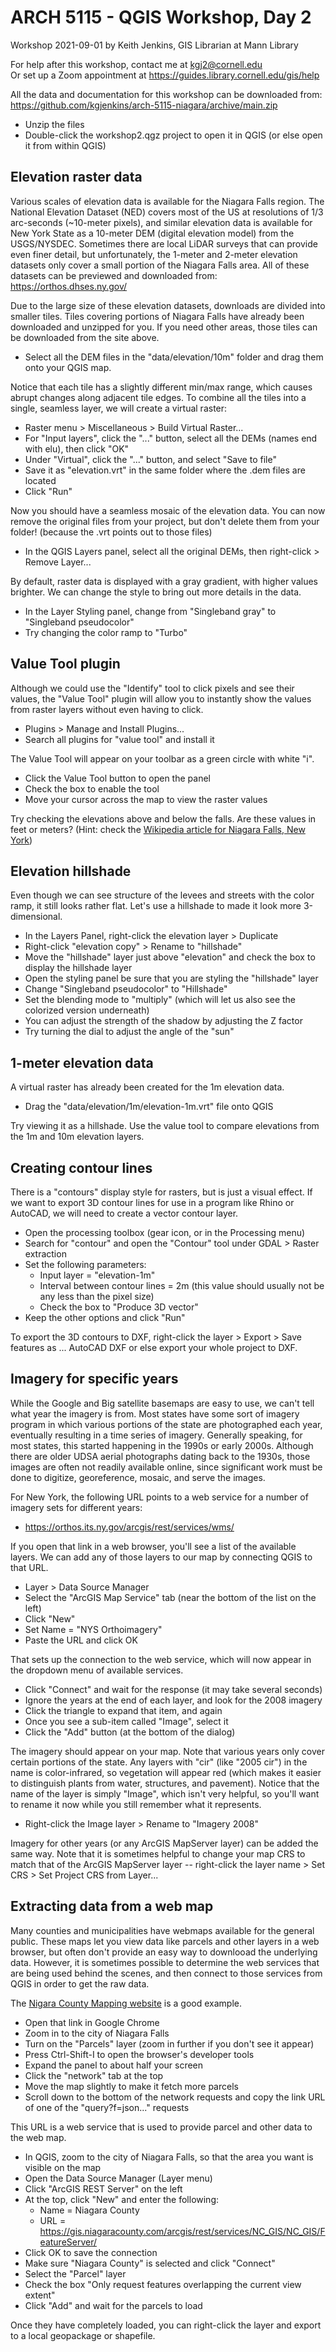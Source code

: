 # ARCH 5115 - QGIS Workshop, Day 2

Workshop 2021-09-01 by Keith Jenkins, GIS Librarian at Mann Library

For help after this workshop, contact me at kgj2@cornell.edu  
Or set up a Zoom appointment at <https://guides.library.cornell.edu/gis/help>

All the data and documentation for this workshop can be downloaded from:  
<https://github.com/kgjenkins/arch-5115-niagara/archive/main.zip>

* Unzip the files
* Double-click the workshop2.qgz project to open it in QGIS (or else open it from within QGIS)


## Elevation raster data

Various scales of elevation data is available for the Niagara Falls region.  The National Elevation Dataset (NED) covers most of the US at resolutions of 1/3 arc-seconds (~10-meter pixels), and similar elevation data is available for New York State as a 10-meter DEM (digital elevation model) from the USGS/NYSDEC.  Sometimes there are local LiDAR surveys that can provide even finer detail, but unfortunately, the 1-meter and 2-meter elevation datasets only cover a small portion of the Niagara Falls area.  All of these datasets can be previewed and downloaded from:
<https://orthos.dhses.ny.gov/>

Due to the large size of these elevation datasets, downloads are divided into smaller tiles.  Tiles covering portions of Niagara Falls have already been downloaded and unzipped for you.  If you need other areas, those tiles can be downloaded from the site above.

* Select all the DEM files in the "data/elevation/10m" folder and drag them onto your QGIS map.

Notice that each tile has a slightly different min/max range, which causes abrupt changes along adjacent tile edges.  To combine all the tiles into a single, seamless layer, we will create a virtual raster:

* Raster menu > Miscellaneous > Build Virtual Raster...
* For "Input layers", click the "..." button, select all the DEMs (names end with elu), then click "OK"
* Under "Virtual", click the "..." button, and select "Save to file"
* Save it as "elevation.vrt" in the same folder where the .dem files are located
* Click "Run"

Now you should have a seamless mosaic of the elevation data.  You can now remove the original files from your project, but don't delete them from your folder! (because the .vrt points out to those files)

* In the QGIS Layers panel, select all the original DEMs, then right-click > Remove Layer...

By default, raster data is displayed with a gray gradient, with higher values brighter.  We can change the style to bring out more details in the data.

* In the Layer Styling panel, change from "Singleband gray" to "Singleband pseudocolor"
* Try changing the color ramp to "Turbo"


## Value Tool plugin

Although we could use the "Identify" tool to click pixels and see their values, the "Value Tool" plugin will allow you to instantly show the values from raster layers without even having to click.

* Plugins > Manage and Install Plugins...
* Search all plugins for "value tool" and install it

The Value Tool will appear on your toolbar as a green circle with white "i".

* Click the Value Tool button to open the panel
* Check the box to enable the tool
* Move your cursor across the map to view the raster values

Try checking the elevations above and below the falls.  Are these values in feet or meters?
(Hint: check the [Wikipedia article for Niagara Falls, New York](https://en.wikipedia.org/wiki/Niagara_Falls,_New_York))


## Elevation hillshade

Even though we can see structure of the levees and streets with the color ramp, it still looks rather flat.  Let's use a hillshade to made it look more 3-dimensional.

* In the Layers Panel, right-click the elevation layer > Duplicate
* Right-click "elevation copy" > Rename to "hillshade"
* Move the "hillshade" layer just above "elevation" and check the box to display the hillshade layer
* Open the styling panel be sure that you are styling the "hillshade" layer
* Change "Singleband pseudocolor" to "Hillshade"
* Set the blending mode to "multiply" (which will let us also see the colorized version underneath)
* You can adjust the strength of the shadow by adjusting the Z factor
* Try turning the dial to adjust the angle of the "sun"


## 1-meter elevation data

A virtual raster has already been created for the 1m elevation data.

* Drag the "data/elevation/1m/elevation-1m.vrt" file onto QGIS

Try viewing it as a hillshade.  Use the value tool to compare elevations from the 1m and 10m elevation layers.


## Creating contour lines

There is a "contours" display style for rasters, but is just a visual effect.  If we want to export 3D contour lines for use in a program like Rhino or AutoCAD, we will need to create a vector contour layer.

* Open the processing toolbox (gear icon, or in the Processing menu)
* Search for "contour" and open the "Contour" tool under GDAL > Raster extraction
* Set the following parameters:
  * Input layer = "elevation-1m"
  * Interval between contour lines = 2m (this value should usually not be any less than the pixel size)
  * Check the box to "Produce 3D vector"
* Keep the other options and click "Run"

To export the 3D contours to DXF, right-click the layer > Export > Save features as ... AutoCAD DXF or else export your whole project to DXF.


## Imagery for specific years

While the Google and Big satellite basemaps are easy to use, we can't tell what year the imagery is from.  Most states have some sort of imagery program in which various portions of the state are photographed each year, eventually resulting in a time series of imagery.  Generally speaking, for most states, this started happening in the 1990s or early 2000s.  Although there are older UDSA aerial photographs dating back to the 1930s, those images are often not readily available online, since significant work must be done to digitize, georeference, mosaic, and serve the images.

For New York, the following URL points to a web service for a number of imagery sets for different years:
* https://orthos.its.ny.gov/arcgis/rest/services/wms/

If you open that link in a web browser, you'll see a list of the available layers.  We can add any of those layers to our map by connecting QGIS to that URL.

* Layer > Data Source Manager
* Select the "ArcGIS Map Service" tab (near the bottom of the list on the left)
* Click "New"
* Set Name = "NYS Orthoimagery"
* Paste the URL and click OK

That sets up the connection to the web service, which will now appear in the dropdown menu of available services.

* Click "Connect" and wait for the response (it may take several seconds)
* Ignore the years at the end of each layer, and look for the 2008 imagery
* Click the triangle to expand that item, and again
* Once you see a sub-item called "Image", select it
* Click the "Add" button (at the bottom of the dialog)

The imagery should appear on your map.  Note that various years only cover certain portions of the state.  Any layers with "cir" (like "2005 cir") in the name is color-infrared, so vegetation will appear red (which makes it easier to distinguish plants from water, structures, and pavement).  Notice that the name of the layer is simply "Image", which isn't very helpful, so you'll want to rename it now while you still remember what it represents.

* Right-click the Image layer > Rename to "Imagery 2008"

Imagery for other years (or any ArcGIS MapServer layer) can be added the same way.  Note that it is sometimes helpful to change your map CRS to match that of the ArcGIS MapServer layer -- right-click the layer name > Set CRS > Set Project CRS from Layer...


## Extracting data from a web map

Many counties and municipalities have webmaps available for the general public.  These maps let you view data like parcels and other layers in a web browser, but often don't provide an easy way to downlooad the underlying data.  However, it is sometimes possible to determine the web services that are being used behind the scenes, and then connect to those services from QGIS in order to get the raw data.

The [Nigara County Mapping website](https://www.arcgis.com/apps/webappviewer/index.html?id=b5be67cf0e05477e8f4ad3161ab51422) is a good example.

* Open that link in Google Chrome
* Zoom in to the city of Niagara Falls
* Turn on the "Parcels" layer (zoom in further if you don't see it appear)
* Press Ctrl-Shift-I to open the browser's developer tools
* Expand the panel to about half your screen
* Click the "network" tab at the top
* Move the map slightly to make it fetch more parcels
* Scroll down to the bottom of the network requests and copy the link URL of one of the "query?f=json..." requests

This URL is a web service that is used to provide parcel and other data to the web map.

* In QGIS, zoom to the city of Niagara Falls, so that the area you want is visible on the map
* Open the Data Source Manager (Layer menu)
* Click "ArcGIS REST Server" on the left
* At the top, click "New" and enter the following:
  * Name = Niagara County
  * URL = <https://gis.niagaracounty.com/arcgis/rest/services/NC_GIS/NC_GIS/FeatureServer/>
* Click OK to save the connection
* Make sure "Niagara County" is selected and click "Connect"
* Select the "Parcel" layer
* Check the box "Only request features overlapping the current view extent"
* Click "Add" and wait for the parcels to load

Once they have completely loaded, you can right-click the layer and export to a local geopackage or shapefile.
